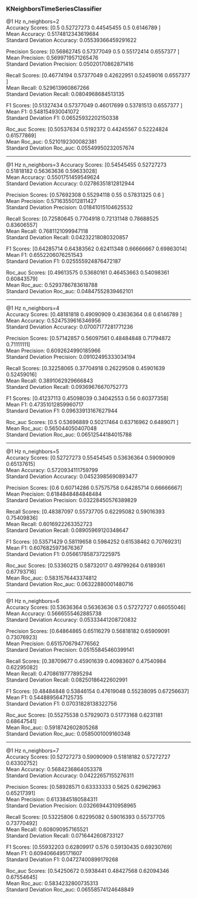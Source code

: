 ### KNeighborsTimeSeriesClassifier
@1 Hz n_neighbors=2  
Accuracy Scores: [0.5        0.52727273 0.44545455 0.5        0.6146789 ]  
Mean Accuracy: 0.5174812343619684  
Standard Deviation Accuracy: 0.05539366459291622

Precision Scores: [0.56862745 0.57377049 0.5        0.55172414 0.6557377 ]  
Mean Precision: 0.5699719571265476  
Standard Deviation Precision: 0.05020170862871416

Recall Scores: [0.46774194 0.57377049 0.42622951 0.52459016 0.6557377 ]  
Mean Recall: 0.529613960867266  
Standard Deviation Recall: 0.0804968684513135

F1 Scores: [0.51327434 0.57377049 0.46017699 0.53781513 0.6557377 ]  
Mean F1: 0.548154930041072  
Standard Deviation F1: 0.06525932202150338

Roc_auc Scores: [0.50537634 0.5192372  0.44245567 0.52224824 0.61577869]  
Mean Roc_auc: 0.5210192300082381  
Standard Deviation Roc_auc: 0.05549950232057674

-----------------------------------------------------------------------------------------------------------------------------------
@1 Hz n_neighbors=3
Accuracy Scores: [0.54545455 0.52727273 0.51818182 0.56363636 0.59633028]  
Mean Accuracy: 0.5501751459549624  
Standard Deviation Accuracy: 0.02786351812812944

Precision Scores: [0.57692308 0.55294118 0.55       0.57831325 0.6       ]  
Mean Precision: 0.5716355012811427  
Standard Deviation Precision: 0.01841015104625532

Recall Scores: [0.72580645 0.7704918  0.72131148 0.78688525 0.83606557]  
Mean Recall: 0.7681121099947118  
Standard Deviation Recall: 0.04232218080320857

F1 Scores: [0.64285714 0.64383562 0.62411348 0.66666667 0.69863014]  
Mean F1: 0.6552206076251543  
Standard Deviation F1: 0.025555924876472187

Roc_auc Scores: [0.49613575 0.53680161 0.46453663 0.54098361 0.60843579]  
Mean Roc_auc: 0.5293786783618788  
Standard Deviation Roc_auc: 0.04847552839462101

-----------------------------------------------------------------------------------------------------------------------------------
@1 Hz n_neighbors=4  
Accuracy Scores: [0.48181818 0.49090909 0.43636364 0.6        0.6146789 ]  
Mean Accuracy: 0.5247539616346956  
Standard Deviation Accuracy: 0.07007177281771236

Precision Scores: [0.57142857 0.56097561 0.48484848 0.71794872 0.71111111]  
Mean Precision: 0.6092624990185966  
Standard Deviation Precision: 0.09102495333034194

Recall Scores: [0.32258065 0.37704918 0.26229508 0.45901639 0.52459016]  
Mean Recall: 0.3891062929666843  
Standard Deviation Recall: 0.09369676670752773

F1 Scores: [0.41237113 0.45098039 0.34042553 0.56       0.60377358]  
Mean F1: 0.47351012859960717  
Standard Deviation F1: 0.09633913167627944

Roc_auc Scores: [0.5        0.53696889 0.50217464 0.63716962 0.6489071 ]  
Mean Roc_auc: 0.565044050407048  
Standard Deviation Roc_auc: 0.06512544184015788

-----------------------------------------------------------------------------------------------------------------------------------
@1 Hz n_neighbors=5  
Accuracy Scores: [0.52727273 0.55454545 0.53636364 0.59090909 0.65137615]    
Mean Accuracy: 0.5720934111759799  
Standard Deviation Accuracy: 0.04523985690893477

Precision Scores: [0.6        0.60714286 0.57575758 0.64285714 0.66666667]  
Mean Precision: 0.6184848484848484  
Standard Deviation Precision: 0.03228450576389829

Recall Scores: [0.48387097 0.55737705 0.62295082 0.59016393 0.75409836]  
Mean Recall: 0.6016922263352723  
Standard Deviation Recall: 0.08905969120348647

F1 Scores: [0.53571429 0.58119658 0.5984252  0.61538462 0.70769231]  
Mean F1: 0.6076825973676367  
Standard Deviation F1: 0.056617858737225975

Roc_auc Scores: [0.53360215 0.58732017 0.49799264 0.6189361  0.67793716]  
Mean Roc_auc: 0.5831576443374812  
Standard Deviation Roc_auc: 0.06322880001480716

-----------------------------------------------------------------------------------------------------------------------------------
@1 Hz n_neighbors=6  
Accuracy Scores: [0.53636364 0.56363636 0.5        0.57272727 0.66055046]  
Mean Accuracy: 0.5666555462885738  
Standard Deviation Accuracy: 0.05333441208720832

Precision Scores: [0.64864865 0.65116279 0.56818182 0.65909091 0.73076923]  
Mean Precision: 0.6515706794776562  
Standard Deviation Precision: 0.05155845460399141

Recall Scores: [0.38709677 0.45901639 0.40983607 0.47540984 0.62295082]  
Mean Recall: 0.4708619777895294  
Standard Deviation Recall: 0.08250186422602991  

F1 Scores: [0.48484848 0.53846154 0.47619048 0.55238095 0.67256637]  
Mean F1: 0.5448895647125735  
Standard Deviation F1: 0.07031828138322756

Roc_auc Scores: [0.55275538 0.57929073 0.51773168 0.6231181  0.68647541]  
Mean Roc_auc: 0.5918742602805268  
Standard Deviation Roc_auc: 0.0585001009160348

-----------------------------------------------------------------------------------------------------------------------------------
@1 Hz n_neighbors=7  
Accuracy Scores: [0.52727273 0.59090909 0.51818182 0.57272727 0.63302752]  
Mean Accuracy: 0.5684236864053378  
Standard Deviation Accuracy: 0.04222657155276311

Precision Scores: [0.58928571 0.63333333 0.5625     0.62962963 0.65217391]  
Mean Precision: 0.6133845180584311  
Standard Deviation Precision: 0.03266944310958965

Recall Scores: [0.53225806 0.62295082 0.59016393 0.55737705 0.73770492]  
Mean Recall: 0.608090957165521  
Standard Deviation Recall: 0.0716442608733127

F1 Scores: [0.55932203 0.62809917 0.576      0.59130435 0.69230769]  
Mean F1: 0.6094066495171607  
Standard Deviation F1: 0.04727400899179268

Roc_auc Scores: [0.54250672 0.5938441  0.48427568 0.62094346 0.67554645]  
Mean Roc_auc: 0.5834232800735313  
Standard Deviation Roc_auc: 0.06558574124648849
